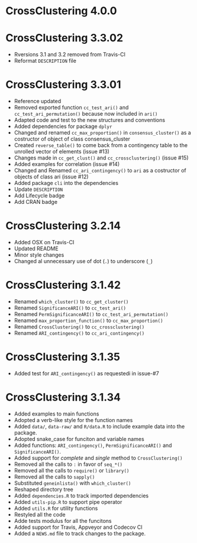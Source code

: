 # CrossClustering 4.0.0

# CrossClustering 3.3.02

* Rversions 3.1 and 3.2 removed from Travis-CI
* Reformat `DESCRIPTION` file

# CrossClustering 3.3.01

* Reference updated
* Removed exported function `cc_test_ari()` and `cc_test_ari_permutation()`
  because now included in `ari()`
* Adapted code and test to the new structures and conventions
* Added dependencies for package `dplyr`
* Changed and renamed `cc_max_proportion()` in `consensus_cluster()` as 
  a costructor of object of class consensus_cluster
* Created `reverse_table()` to come back from a contingency table to the
  unrolled vector of elements (issue #13)
* Changes made in `cc_get_clust()` and `cc_crossclustering()` (issue #15)
* Added examples for correlation (issue #14)
* Changed and Renamed `cc_ari_contingency()` to `ari` as a costructor of
  objects of class ari (issue #12)
* Added package `cli` into the dependencies
* Update `DESCRIPTION`
* Add Lifecycle badge
* Add CRAN badge

# CrossClustering 3.2.14

* Added OSX on Travis-CI
* Updated README
* Minor style changes
* Changed al unnecessary use of dot (`.`) to underscore (`_`)

# CrossClustering 3.1.42

* Renamed `which_cluster()` to `cc_get_cluster()`
* Renamed `SignificanceARI()` to `cc_test_ari()`
* Renamed `PermSignificanceARI()` to `cc_test_ari_permutation()`
* Renamed `max_proportion_function()` to `cc_max_proportion()`
* Renamed `CrossClustering()` to `cc_crossclustering()`
* Renamed `ARI_contingency()` to `cc_ari_contingency()`

# CrossClustering 3.1.35

* Added test for `ARI_contingency()` as requestedi in issue-#7

# CrossClustering 3.1.34

* Added examples to main functions
* Adopted a verb-like style for the function names
* Added `data/`, `data-raw/` and `R/data.R` to include example data into the
  package.
* Adopted snake_case for funciton and variable names
* Added functions: `ARI_contingency()`, `PermSignificanceARI()` and
  `SignificanceARI()`.
* Added support for _complete_ and _single_ method to `CrossClustering()`
* Removed all the calls to `:` in favor of `seq_*()`
* Removed all the calls to `require()` or `library()`
* Removed all the calls to `sapply()`
* Substituted `geneinlista()` with `which_cluster()`
* Reshaped directory tree
* Added `dependencies.R` to track imported dependencies
* Added `utils-pip.R` to support pipe operator
* Added `utils.R` for utility functions
* Restyled all the code
* Adde tests modulus for all the funcitons
* Added support for Travis, Appveyor and Codecov CI 
* Added a `NEWS.md` file to track changes to the package.
